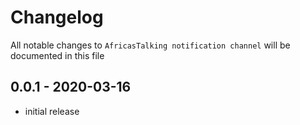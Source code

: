 # Changelog

All notable changes to `AfricasTalking notification channel` will be documented in this file

## 0.0.1 - 2020-03-16

- initial release
